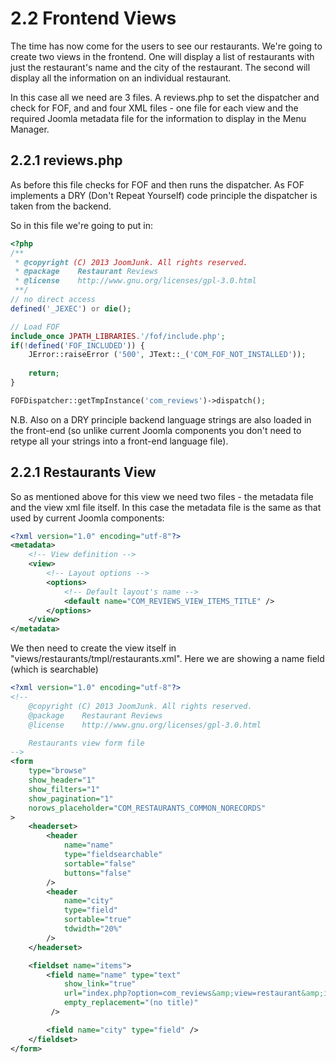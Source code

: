 2.2 Frontend Views
==========================================
The time has now come for the users to see our restaurants. We're going to create two views in the frontend. One will display a list of restaurants with just the restaurant's name and the city of the restaurant. The second will display all the information on an individual restaurant.

In this case all we need are 3 files. A reviews.php to set the dispatcher and check for FOF, and and four XML files - one file for each view and the required Joomla metadata file for the information to display in the Menu Manager.

2.2.1 reviews.php
------------------------------------------
As before this file checks for FOF and then runs the dispatcher. As FOF implements a DRY (Don't Repeat Yourself) code principle the dispatcher is taken from the backend.

So in this file we're going to put in:

```php
<?php
/**
 * @copyright (C) 2013 JoomJunk. All rights reserved.
 * @package    Restaurant Reviews
 * @license    http://www.gnu.org/licenses/gpl-3.0.html
 **/
// no direct access
defined('_JEXEC') or die();

// Load FOF
include_once JPATH_LIBRARIES.'/fof/include.php';
if(!defined('FOF_INCLUDED')) {
	JError::raiseError ('500', JText::_('COM_FOF_NOT_INSTALLED'));
	
	return;
}

FOFDispatcher::getTmpInstance('com_reviews')->dispatch();
```

N.B. Also on a DRY principle backend language strings are also loaded in the front-end (so unlike current Joomla components you don't need to retype all your strings into a front-end language file).

2.2.1 Restaurants View
------------------------------------------
So as mentioned above for this view we need two files - the metadata file and the view xml file itself. In this case the metadata file is the same as that used by current Joomla components:

```xml
<?xml version="1.0" encoding="utf-8"?>
<metadata>
	<!-- View definition -->
	<view>
		<!-- Layout options -->
		<options>
			<!-- Default layout's name -->
			<default name="COM_REVIEWS_VIEW_ITEMS_TITLE" />
		</options>
	</view>
</metadata>
```

We then need to create the view itself in "views/restaurants/tmpl/restaurants.xml". Here we are showing a name field (which is searchable) 

```xml
<?xml version="1.0" encoding="utf-8"?>
<!--
	@copyright (C) 2013 JoomJunk. All rights reserved.
	@package    Restaurant Reviews
	@license    http://www.gnu.org/licenses/gpl-3.0.html

	Restaurants view form file
-->
<form
	type="browse"
	show_header="1"
	show_filters="1"
	show_pagination="1"
	norows_placeholder="COM_RESTAURANTS_COMMON_NORECORDS"
>
	<headerset>
		<header
			name="name"
			type="fieldsearchable"
			sortable="false"
			buttons="false"
		/>
		<header
			name="city"
			type="field"
			sortable="true"
			tdwidth="20%"
		/>
	</headerset>

	<fieldset name="items">
		<field name="name" type="text"
			show_link="true"
			url="index.php?option=com_reviews&amp;view=restaurant&amp;id=[ITEM:ID]"
			empty_replacement="(no title)"
		 />

		<field name="city" type="field" />
	</fieldset>
</form>
```